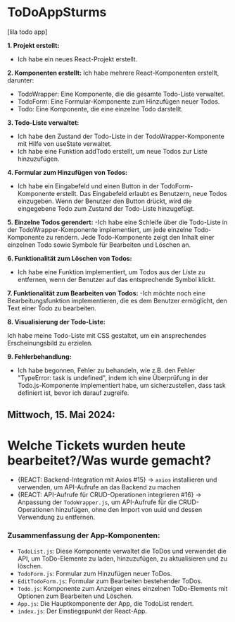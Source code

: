 # ToDoAppSturms

[lila todo app]

**1. Projekt erstellt:**

- Ich habe ein neues React-Projekt erstellt.

**2. Komponenten erstellt:**
Ich habe mehrere React-Komponenten erstellt, darunter:

- TodoWrapper: Eine Komponente, die die gesamte Todo-Liste verwaltet.
- TodoForm: Eine Formular-Komponente zum Hinzufügen neuer Todos.
- Todo: Eine Komponente, die eine einzelne Todo darstellt.

**3. Todo-Liste verwaltet:**

- Ich habe den Zustand der Todo-Liste in der TodoWrapper-Komponente mit Hilfe von useState verwaltet.
- Ich habe eine Funktion addTodo erstellt, um neue Todos zur Liste hinzuzufügen.

**4. Formular zum Hinzufügen von Todos:**

- Ich habe ein Eingabefeld und einen Button in der TodoForm-Komponente erstellt.
  Das Eingabefeld erlaubt es Benutzern, neue Todos einzugeben.
  Wenn der Benutzer den Button drückt, wird die eingegebene Todo zum Zustand der Todo-Liste hinzugefügt.

**5. Einzelne Todos gerendert:**
-Ich habe eine Schleife über die Todo-Liste in der TodoWrapper-Komponente implementiert, um jede einzelne Todo-Komponente zu rendern.
Jede Todo-Komponente zeigt den Inhalt einer einzelnen Todo sowie Symbole für Bearbeiten und Löschen an.

**6. Funktionalität zum Löschen von Todos:**

- Ich habe eine Funktion implementiert, um Todos aus der Liste zu entfernen, wenn der Benutzer auf das entsprechende Symbol klickt.

**7. Funktionalität zum Bearbeiten von Todos:**
-Ich möchte noch eine Bearbeitungsfunktion implementieren, die es dem Benutzer ermöglicht, den Text einer Todo zu bearbeiten.

**8. Visualisierung der Todo-Liste:**

Ich habe meine Todo-Liste mit CSS gestaltet, um ein ansprechendes Erscheinungsbild zu erzielen.

**9. Fehlerbehandlung:**

- Ich habe begonnen, Fehler zu behandeln, wie z.B. den Fehler "TypeError: task is undefined", indem ich eine Überprüfung in der Todo.js-Komponente implementiert habe, um sicherzustellen, dass task definiert ist, bevor ich darauf zugreife.


## Mittwoch, 15. Mai 2024:

# Welche Tickets wurden heute bearbeitet?/Was wurde gemacht?
- {REACT: Backend-Integration mit Axios
#15}
  -> `axios` installieren und verwenden, um API-Aufrufe an das Backend zu machen
- {REACT: API-Aufrufe für CRUD-Operationen integrieren
#16}
  -> Anpassung der `TodoWrapper.js`, um API-Aufrufe für die CRUD-Operationen hinzufügen, ohne den Import von uuid und dessen Verwendung zu entfernen.

### Zusammenfassung der App-Komponenten:

- `TodoList.js`: Diese Komponente verwaltet die ToDos und verwendet die API, um ToDo-Elemente zu laden, hinzuzufügen, zu aktualisieren und zu löschen.
- `TodoForm.js`: Formular zum Hinzufügen neuer ToDos.
- `EditTodoForm.js`: Formular zum Bearbeiten bestehender ToDos.
- `Todo.js`: Komponente zum Anzeigen eines einzelnen ToDo-Elements mit Optionen zum Bearbeiten und Löschen.
- `App.js`: Die Hauptkomponente der App, die TodoList rendert.
- `index.js`: Der Einstiegspunkt der React-App.
